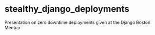 # stealthy_django_deployments
Presentation on zero downtime deployments given at the Django Boston Meetup
